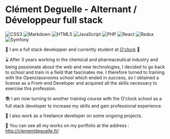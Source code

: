 # Clément Deguelle - Alternant / Développeur full stack

![CSS3](https://img.shields.io/badge/css3-%231572B6.svg?style=for-the-badge&logo=css3&logoColor=white)
![Markdown](https://img.shields.io/badge/markdown-%23000000.svg?style=for-the-badge&logo=markdown&logoColor=white)
![HTML5](https://img.shields.io/badge/html5-%23E34F26.svg?style=for-the-badge&logo=html5&logoColor=white)
![JavaScript](https://img.shields.io/badge/javascript-%23323330.svg?style=for-the-badge&logo=javascript&logoColor=%23F7DF1E)
![PHP](https://img.shields.io/badge/php-%23777BB4.svg?style=for-the-badge&logo=php&logoColor=white)
![React](https://img.shields.io/badge/react-%2320232a.svg?style=for-the-badge&logo=react&logoColor=%2361DAFB)
![Redux](https://img.shields.io/badge/redux-%23593d88.svg?style=for-the-badge&logo=redux&logoColor=white)
![Symfony](https://img.shields.io/badge/symfony-%23000000.svg?style=for-the-badge&logo=symfony&logoColor=white)

🚀 I am a full stack developper and currently student at [O'clock](https://oclock.io/) 🚀

⌛ After 3 years working in the chemical and pharmaceutical industry and being passionate about the web and new technologies, I decided to go back to school and train in a field that fascinates me. I therefore turned to training with the Openclassrooms school which ended in success, so I obtained a license as a Front-end Developer and acquired all the skills necessary to exercise this profession.

📚 I am now turning to another training course with the O'clock school as a full stack developer to increase my skills and gain professional experience.

🚀 I also work as a freelance developer on some ongoing projects.

🔮 You can see all my works on my portfolio at the address : http://clementdeguelle.fr/
